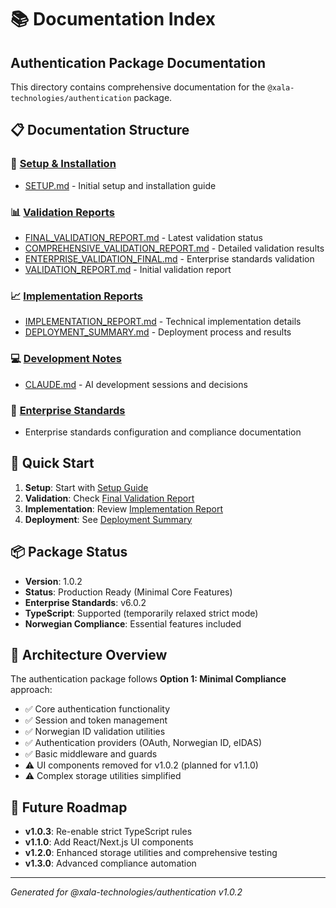 # 📚 Documentation Index

## Authentication Package Documentation

This directory contains comprehensive documentation for the `@xala-technologies/authentication` package.

## 📋 Documentation Structure

### 🔧 [Setup & Installation](./setup/)

- [SETUP.md](./setup/SETUP.md) - Initial setup and installation guide

### 📊 [Validation Reports](./validation/)

- [FINAL_VALIDATION_REPORT.md](./validation/FINAL_VALIDATION_REPORT.md) - Latest validation status
- [COMPREHENSIVE_VALIDATION_REPORT.md](./validation/COMPREHENSIVE_VALIDATION_REPORT.md) - Detailed validation results
- [ENTERPRISE_VALIDATION_FINAL.md](./validation/ENTERPRISE_VALIDATION_FINAL.md) - Enterprise standards validation
- [VALIDATION_REPORT.md](./validation/VALIDATION_REPORT.md) - Initial validation report

### 📈 [Implementation Reports](./reports/)

- [IMPLEMENTATION_REPORT.md](./reports/IMPLEMENTATION_REPORT.md) - Technical implementation details
- [DEPLOYMENT_SUMMARY.md](./reports/DEPLOYMENT_SUMMARY.md) - Deployment process and results

### 💻 [Development Notes](./development/)

- [CLAUDE.md](./development/CLAUDE.md) - AI development sessions and decisions

### 🏢 [Enterprise Standards](./enterprise-standards/)

- Enterprise standards configuration and compliance documentation

## 🚀 Quick Start

1. **Setup**: Start with [Setup Guide](./setup/SETUP.md)
2. **Validation**: Check [Final Validation Report](./validation/FINAL_VALIDATION_REPORT.md)
3. **Implementation**: Review [Implementation Report](./reports/IMPLEMENTATION_REPORT.md)
4. **Deployment**: See [Deployment Summary](./reports/DEPLOYMENT_SUMMARY.md)

## 📦 Package Status

- **Version**: 1.0.2
- **Status**: Production Ready (Minimal Core Features)
- **Enterprise Standards**: v6.0.2
- **TypeScript**: Supported (temporarily relaxed strict mode)
- **Norwegian Compliance**: Essential features included

## 🎯 Architecture Overview

The authentication package follows **Option 1: Minimal Compliance** approach:

- ✅ Core authentication functionality
- ✅ Session and token management
- ✅ Norwegian ID validation utilities
- ✅ Authentication providers (OAuth, Norwegian ID, eIDAS)
- ✅ Basic middleware and guards
- ⚠️ UI components removed for v1.0.2 (planned for v1.1.0)
- ⚠️ Complex storage utilities simplified

## 🔄 Future Roadmap

- **v1.0.3**: Re-enable strict TypeScript rules
- **v1.1.0**: Add React/Next.js UI components
- **v1.2.0**: Enhanced storage utilities and comprehensive testing
- **v1.3.0**: Advanced compliance automation

---

_Generated for @xala-technologies/authentication v1.0.2_
